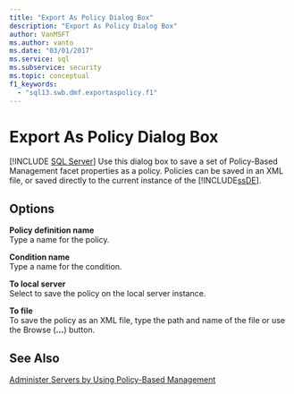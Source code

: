 ```yaml
---
title: "Export As Policy Dialog Box"
description: "Export As Policy Dialog Box"
author: VanMSFT
ms.author: vanto
ms.date: "03/01/2017"
ms.service: sql
ms.subservice: security
ms.topic: conceptual
f1_keywords:
  - "sql13.swb.dmf.exportaspolicy.f1"
---
```

# Export As Policy Dialog Box
 [!INCLUDE [SQL Server](../../includes/applies-to-version/sqlserver.md)]
  Use this dialog box to save a set of Policy-Based Management facet properties as a policy. Policies can be saved in an XML file, or saved directly to the current instance of the [!INCLUDE[ssDE](../../includes/ssde-md.md)].  
  
## Options  
 **Policy definition name**  
 Type a name for the policy.  
  
 **Condition name**  
 Type a name for the condition.  
  
 **To local server**  
 Select to save the policy on the local server instance.  
  
 **To file**  
 To save the policy as an XML file, type the path and name of the file or use the Browse (**...**) button.  
  
## See Also  
 [Administer Servers by Using Policy-Based Management](../../relational-databases/policy-based-management/administer-servers-by-using-policy-based-management.md)  
  
  
